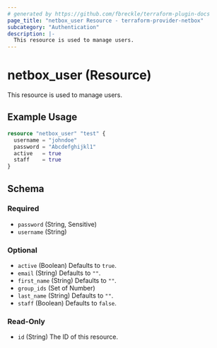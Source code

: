 ```yaml
---
# generated by https://github.com/fbreckle/terraform-plugin-docs
page_title: "netbox_user Resource - terraform-provider-netbox"
subcategory: "Authentication"
description: |-
  This resource is used to manage users.
---
```


# netbox_user (Resource)

This resource is used to manage users.

## Example Usage

```terraform
resource "netbox_user" "test" {
  username = "johndoe"
  password = "Abcdefghijkl1"
  active   = true
  staff    = true
}
```

<!-- schema generated by tfplugindocs -->
## Schema

### Required

- `password` (String, Sensitive)
- `username` (String)

### Optional

- `active` (Boolean) Defaults to `true`.
- `email` (String) Defaults to `""`.
- `first_name` (String) Defaults to `""`.
- `group_ids` (Set of Number)
- `last_name` (String) Defaults to `""`.
- `staff` (Boolean) Defaults to `false`.

### Read-Only

- `id` (String) The ID of this resource.



